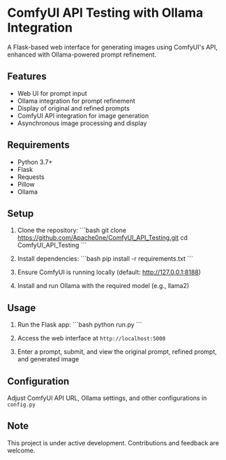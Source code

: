 # ComfyUI API Testing with Ollama Integration

A Flask-based web interface for generating images using ComfyUI's API, enhanced with Ollama-powered prompt refinement.

## Features
- Web UI for prompt input
- Ollama integration for prompt refinement
- Display of original and refined prompts
- ComfyUI API integration for image generation
- Asynchronous image processing and display

## Requirements
- Python 3.7+
- Flask
- Requests
- Pillow
- Ollama

## Setup
1. Clone the repository:
   \`\`\`bash
   git clone https://github.com/Apache0ne/ComfyUI_API_Testing.git
   cd ComfyUI_API_Testing
   \`\`\`

2. Install dependencies:
   \`\`\`bash
   pip install -r requirements.txt
   \`\`\`

3. Ensure ComfyUI is running locally (default: http://127.0.0.1:8188)

4. Install and run Ollama with the required model (e.g., llama2)

## Usage
1. Run the Flask app:
   \`\`\`bash
   python run.py
   \`\`\`

2. Access the web interface at `http://localhost:5000`

3. Enter a prompt, submit, and view the original prompt, refined prompt, and generated image

## Configuration
Adjust ComfyUI API URL, Ollama settings, and other configurations in `config.py`

## Note
This project is under active development. Contributions and feedback are welcome.